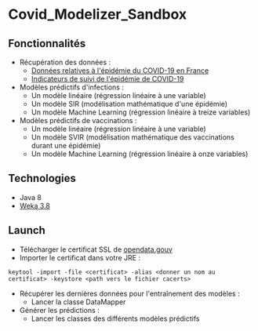 # Covid_Modelizer_Sandbox

## Fonctionnalités
* Récupération des données : 
    * [Données relatives à l'épidémie du COVID-19 en France](https://www.data.gouv.fr/fr/datasets/donnees-relatives-a-lepidemie-de-covid-19-en-france-vue-densemble/#_)
    * [Indicateurs de suivi de l'épidémie de COVID-19](https://www.data.gouv.fr/fr/datasets/indicateurs-de-suivi-de-lepidemie-de-covid-19/)
* Modèles prédictifs d'infections : 
    * Un modèle linéaire (régression linéaire à une variable)
    * Un modèle SIR (modélisation mathématique d'une épidémie)
    * Un modèle Machine Learning (régression linéaire à treize variables)
* Modèles prédictifs de vaccinations : 
    * Un modèle linéaire (régression linéaire à une variable)
    * Un modèle SVIR (modélisation mathématique des vaccinations durant une épidémie)
    * Un modèle Machine Learning (régression linéaire à onze variables)

## Technologies
* Java 8
* [Weka 3.8](https://waikato.github.io/weka-wiki/documentation/)

## Launch
* Télécharger le certificat SSL de [opendata.gouv](https://www.data.gouv.fr/fr/)
* Importer le certificat dans votre JRE : 
```
keytool -import -file <certificat> -alias <donner un nom au certificat> -keystore <path vers le fichier cacerts>
```
* Récupérer les dernières données pour l'entraînement des modèles : 
    * Lancer la classe DataMapper
* Générer les prédictions : 
    * Lancer les classes des différents modèles prédictifs
